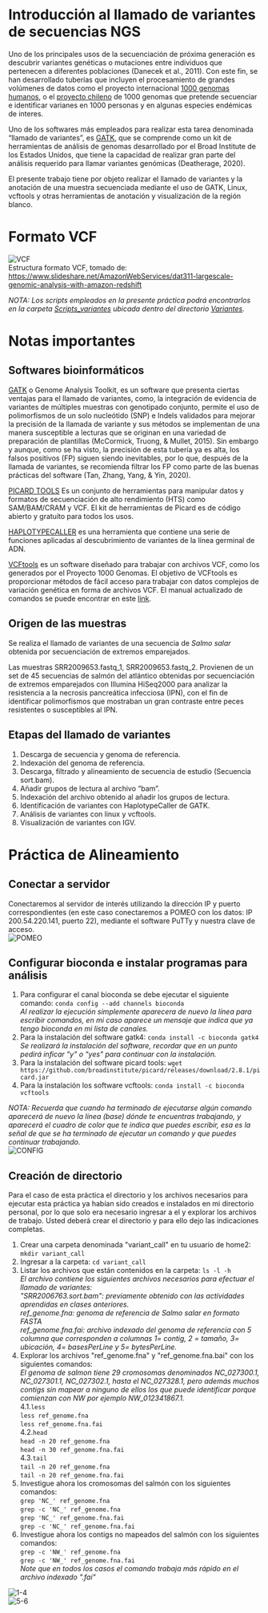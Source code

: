 # **Introducción al llamado de variantes de secuencias NGS**  
Uno de los principales usos de la secuenciación de próxima generación es descubrir variantes genéticas o mutaciones entre individuos que pertenecen a diferentes poblaciones (Danecek et al., 2011). Con este fin, se han desarrollado tuberías que incluyen el procesamiento de grandes volúmenes de datos como el proyecto internacional [1000 genomas humanos](https://www.internationalgenome.org/), o el [proyecto chileno](http://www.1000genomas.cl/) de 1000 genomas que pretende secuenciar e identificar varianes en 1000 personas y en algunas especies endémicas de interes.  

Uno de los softwares más empleados para realizar esta tarea denominada “llamado de variantes”, es [GATK](https://gatk.broadinstitute.org/hc/en-us), que se comprende como un kit de herramientas de análisis de genomas desarrollado por el Broad Institute de los Estados Unidos, que tiene la capacidad de realizar gran parte del análisis requerido para llamar variantes genómicas (Deatherage, 2020).  

El presente trabajo tiene por objeto realizar el llamado de variantes y la anotación de una muestra secuenciada mediante el uso de GATK, Linux, vcftools y otras herramientas de anotación y visualización de la región blanco.  

# **Formato VCF**  
![VCF](https://user-images.githubusercontent.com/80992964/123888195-93f9db80-d918-11eb-9b15-3527101d259e.png)  
Estructura formato VCF, tomado de: https://www.slideshare.net/AmazonWebServices/dat311-largescale-genomic-analysis-with-amazon-redshift  

_NOTA: Los scripts empleados en la presente práctica podrá encontrarlos en la carpeta [Scripts_variantes]() ubicada dentro del directorio [Variantes](https://github.com/GenomicsEducation/JaquelineFlores/tree/main/Secuencias_NGS/Variantes)._  


# **Notas importantes**  
## **Softwares bioinformáticos**  
[GATK](https://gatk.broadinstitute.org/hc/en-us) o Genome Analysis Toolkit, es un software que presenta ciertas ventajas para el llamado de variantes, como, la integración de evidencia de variantes de múltiples muestras con genotipado conjunto, permite el uso de polimorfismos de un solo nucleótido (SNP) e Indels validados para mejorar la precisión de la llamada de variante y sus métodos se implementan de una manera susceptible a lecturas que se originan en una variedad de preparación de plantillas (McCormick, Truong, & Mullet, 2015). Sin embargo y aunque, como se ha visto, la precisión de esta tubería ya es alta, los falsos positivos (FP) siguen siendo inevitables, por lo que, después de la llamada de variantes, se recomienda filtrar los FP como parte de las buenas prácticas del software (Tan, Zhang, Yang, & Yin, 2020).  

[PICARD TOOLS](https://broadinstitute.github.io/picard/) Es un conjunto de herramientas para manipular datos y formatos de secuenciación de alto rendimiento (HTS) como SAM/BAM/CRAM y VCF. El kit de herramientas de Picard es de código abierto y gratuito para todos los usos.  

[HAPLOTYPECALLER](https://gatk.broadinstitute.org/hc/en-us/articles/360035531412-HaplotypeCaller-in-a-nutshell) es una herramienta que contiene una serie de funciones aplicadas al descubrimiento de variantes de la línea germinal de ADN.  

[VCFtools](https://vcftools.github.io/index.html) es un software diseñado para trabajar con archivos VCF, como los generados por el Proyecto 1000 Genomas. El objetivo de VCFtools es proporcionar métodos de fácil acceso para trabajar con datos complejos de variación genética en forma de archivos VCF. El manual actualizado de comandos se puede encontrar en este [link](https://vcftools.github.io/man_latest.html).  

## **Origen de las muestras**  
Se realiza el llamado de variantes de una secuencia de _Salmo salar_ obtenida por secuenciación de extremos emparejados.  

Las muestras SRR2009653.fastq_1, SRR2009653.fastq_2. Provienen de un set de 45 secuencias de salmón del atlántico obtenidas por secuenciación de extremos emparejados con Illumina HiSeq2000 para analizar la resistencia a la necrosis pancreática infecciosa (IPN), con el fin de identificar polimorfismos que mostraban un gran contraste entre peces resistentes o susceptibles al IPN.  

## **Etapas del llamado de variantes**  
 1. Descarga de secuencia y genoma de referencia.  
 2. Indexación del genoma de referencia.  
 3. Descarga, filtrado y alineamiento de secuencia de estudio (Secuencia sort.bam).  
 4. Añadir grupos de lectura al archivo “bam”.  
 5. Indexación del archivo obtenido al añadir los grupos de lectura.  
 6. Identificación de variantes con HaplotypeCaller de GATK.  
 7. Análisis de variantes con linux y vcftools.  
 8. Visualización de variantes con IGV.  


# **Práctica de Alineamiento**  
## **Conectar a servidor**  
Conectaremos al servidor de interés utilizando la dirección IP y puerto correspondientes (en este caso conectaremos a POMEO con los datos: IP 200.54.220.141, puerto 22), mediante el software PuTTy y nuestra clave de acceso.  
![POMEO](https://user-images.githubusercontent.com/80992964/123889420-1b484e80-d91b-11eb-8d43-ec3227073a02.png)  

## **Configurar bioconda e instalar programas para análisis**  
1. Para configurar el canal bioconda se debe ejecutar el siguiente comando: `conda config --add channels bioconda`  
   _Al realizar la ejecución simplemente aparecera de nuevo la línea para escribir comandos, en mi caso aparece un mensaje que indica que ya tengo bioconda en mi lista de canales._  
2. Para la instalación del software gatk4: `conda install -c bioconda gatk4`  
  _Se realizará la instalación del software, recordar que en un punto pedirá inficar "y" o "yes" para continuar con la instalación._
3. Para la instalación del software picard tools: `wget https://github.com/broadinstitute/picard/releases/download/2.8.1/picard.jar`  
4. Para la instalación los software vcftools: `conda install -c bioconda vcftools`  

_NOTA: Recuerda que cuando ha terminado de ejecutarse algún comando aparecerá de nuevo la línea (base) dónde te encuentras trabajando, y aparecerá el cuadro de color que te indica que puedes escribir, esa es la señal de que se ha terminado de ejecutar un comando y que puedes continuar trabajando._  
![CONFIG](https://user-images.githubusercontent.com/80992964/123892303-f0142e00-d91f-11eb-935c-bbc1f8ff19d5.png)  


## **Creación de directorio**  
Para el caso de esta práctica el directorio y los archivos necesarios para ejecutar esta práctica ya habían sido creados e instalados en mi directorio personal, por lo que solo era necesario ingresar a el y explorar los archivos de trabajo. Usted deberá crear el directorio y para ello dejo las indicaciones completas.
1. Crear una carpeta denominada "variant_call" en tu usuario de home2: `mkdir variant_call`  
2. Ingresar a la carpeta: `cd variant_call`  
3. Listar los archivos que están contenidos en la carpeta: `ls -l -h`  
_El archivo contiene los siguientes archivos necesarios para efectuar el llamado de variantes:  
"SRR2006763.sort.bam": previamente obtenido con las actividades aprendidas en clases anteriores.  
ref_genome.fna: genoma de referencia de _Salmo salar_ en formato FASTA  
ref_genome.fna.fai: archivo indexado del genoma de referencia con 5 columna que corresponden a columnas 1= contig, 2 = tamaño, 3= ubicación, 4= basesPerLine y 5= bytesPerLine._  
4. Explorar los archivos "ref_genome.fna" y "ref_genome.fna.bai" con los siguientes comandos:  
_El genoma de salmon tiene 29 cromosomas denominados NC_027300.1, NC_027301.1, NC_027302.1, hasta el NC_027328.1, pero además muchos contigs sin mapear a ninguno de ellos los que puede identificar porque comienzan con NW por ejemplo NW_012341867.1._  
 4.1.`less`  
     `less ref_genome.fna`  
     `less ref_genome.fna.fai`  
 4.2.`head`  
     `head -n 20 ref_genome.fna`  
     `head -n 30 ref_genome.fna.fai`   
 4.3.`tail`  
     `tail -n 20 ref_genome.fna`  
     `tail -n 20 ref_genome.fna.fai`  
5. Investigue ahora los cromosomas del salmón con los siguientes comandos:  
    `grep 'NC_' ref_genome.fna`  
    `grep -c 'NC_' ref_genome.fna`  
    `grep 'NC_' ref_genome.fna.fai`  
    `grep -c 'NC_' ref_genome.fna.fai`  
6. Investigue ahora los contigs no mapeados del salmón con los siguientes comandos:  
    `grep -c 'NW_' ref_genome.fna`  
    `grep -c 'NW_' ref_genome.fna.fai`  
_Note que en todos los casos el comando trabaja más rápido en el archivo indexado ".fai"_  

![1-4](https://user-images.githubusercontent.com/80992964/123893194-93197780-d921-11eb-9c7f-a264fafab23d.png)  
![5-6](https://user-images.githubusercontent.com/80992964/123893602-55691e80-d922-11eb-9813-b3b0c3e7c803.png)

